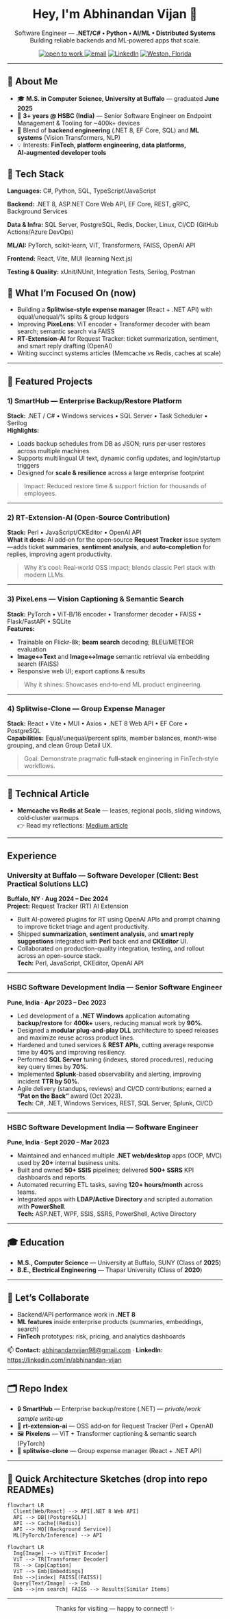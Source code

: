 <h1 align="center">Hey, I'm Abhinandan Vijan 👋</h1>
<p align="center">
  Software Engineer — <b>.NET/C# • Python • AI/ML • Distributed Systems</b><br/>
  Building reliable backends and ML‑powered apps that scale.
</p>

<p align="center">
  <a href="https://img.shields.io/badge/Open%20to%20Work-Yes-success"> <img alt="open to work" src="https://img.shields.io/badge/Open%20to%20Work-Yes-success"/> </a>
  <a href="mailto:<abhinandanvijan98@gmail.com>"><img alt="email" src="https://img.shields.io/badge/Email-Contact-informational"></a>
  <a href="https://linkedin.com/in/abhinandan-vijan"><img alt="LinkedIn" src="https://img.shields.io/badge/LinkedIn-Connect-blue"></a>
  <a href="#"><img alt="Weston, Florida" src="https://img.shields.io/badge/Location-USA-%23ff69b4"></a>
</p>

---

## 🚀 About Me
- 🎓 **M.S. in Computer Science, University at Buffalo** — graduated **June 2025**
- 🧰 **3+ years @ HSBC (India)** — Senior Software Engineer on Endpoint Management & Tooling for ~400k+ devices
- 🧠 Blend of **backend engineering** (.NET 8, EF Core, SQL) and **ML systems** (Vision Transformers, NLP)
- 💡 Interests: **FinTech, platform engineering, data platforms, AI‑augmented developer tools**

## 🔧 Tech Stack
**Languages:** C#, Python, SQL, TypeScript/JavaScript

**Backend:** .NET 8, ASP.NET Core Web API, EF Core, REST, gRPC, Background Services

**Data & Infra:** SQL Server, PostgreSQL, Redis, Docker, Linux, CI/CD (GitHub Actions/Azure DevOps)

**ML/AI:** PyTorch, scikit‑learn, ViT, Transformers, FAISS, OpenAI API

**Frontend:** React, Vite, MUI (learning Next.js)

**Testing & Quality:** xUnit/NUnit, Integration Tests, Serilog, Postman

## 🧭 What I’m Focused On (now)
- Building a **Splitwise‑style expense manager** (React + .NET API) with equal/unequal/% splits & group ledgers
- Improving **PixeLens**: ViT encoder + Transformer decoder with beam search; semantic search via FAISS
- **RT‑Extension‑AI** for Request Tracker: ticket summarization, sentiment, and smart reply drafting (OpenAI)
- Writing succinct systems articles (Memcache vs Redis, caches at scale)

---

## 🌟 Featured Projects

### 1) SmartHub — Enterprise Backup/Restore Platform  
**Stack:** .NET / C# • Windows services • SQL Server • Task Scheduler • Serilog  
**Highlights:**
- Loads backup schedules from DB as JSON; runs per‑user restores across multiple machines  
- Supports multilingual UI text, dynamic config updates, and login/startup triggers  
- Designed for **scale & resilience** across a large enterprise footprint

> Impact: Reduced restore time & support friction for thousands of employees.

---

### 2) RT‑Extension‑AI (Open‑Source Contribution)  
**Stack:** Perl • JavaScript/CKEditor • OpenAI API  
**What it does:** AI add‑on for the open‑source **Request Tracker** issue system—adds ticket **summaries**, **sentiment analysis**, and **auto‑completion** for replies, improving agent productivity.

> Why it’s cool: Real‑world OSS impact; blends classic Perl stack with modern LLMs.

---

### 3) PixeLens — Vision Captioning & Semantic Search  
**Stack:** PyTorch • ViT‑B/16 encoder • Transformer decoder • FAISS • Flask/FastAPI • SQLite  
**Features:**  
- Trainable on Flickr‑8k; **beam search** decoding; BLEU/METEOR evaluation  
- **Image↔Text** and **Image↔Image** semantic retrieval via embedding search (FAISS)  
- Responsive web UI; export captions & results

> Why it shines: Showcases end‑to‑end ML product engineering.

---

### 4) Splitwise‑Clone — Group Expense Manager  
**Stack:** React • Vite • MUI • Axios • .NET 8 Web API • EF Core • PostgreSQL  
**Capabilities:** Equal/unequal/percent splits, member balances, month‑wise grouping, and clean Group Detail UX.

> Goal: Demonstrate pragmatic **full‑stack** engineering in FinTech‑style workflows.

---

## 🧪 Technical Article
- **Memcache vs Redis at Scale** — leases, regional pools, sliding windows, cold‑cluster warmups  
  👉 Read my reflections: <a href="https://medium.com/@abhinandanvijan98/scaling-memcache-at-facebook-dc4e1b00e586">Medium article</a>

---

## Experience

### University at Buffalo — Software Developer (Client: Best Practical Solutions LLC)
**Buffalo, NY · Aug 2024 – Dec 2024**  
**Project:** Request Tracker (RT) AI Extension  
- Built AI-powered plugins for RT using OpenAI APIs and prompt chaining to improve ticket triage and agent productivity.  
- Shipped **summarization**, **sentiment analysis**, and **smart reply suggestions** integrated with **Perl** back end and **CKEditor** UI.  
- Collaborated on production-quality integration, testing, and rollout across an open-source stack.  
**Tech:** Perl, JavaScript, CKEditor, OpenAI API

---

### HSBC Software Development India — Senior Software Engineer
**Pune, India · Apr 2023 – Dec 2023**  
- Led development of a **.NET Windows** application automating **backup/restore** for **400k+** users, reducing manual work by **90%**.  
- Designed a **modular plug-and-play DLL** architecture to speed releases and maximize reuse across product lines.  
- Hardened and tuned services & **REST APIs**, cutting average response time by **40%** and improving resiliency.  
- Performed **SQL Server** tuning (indexes, stored procedures), reducing key query times by **70%**.  
- Implemented **Splunk**-based observability and alerting, improving incident **TTR by 50%**.  
- Agile delivery (standups, reviews) and CI/CD contributions; earned a **“Pat on the Back”** award (Oct 2023).  
**Tech:** C#, .NET, Windows Services, REST, SQL Server, Splunk, CI/CD

---

### HSBC Software Development India — Software Engineer
**Pune, India · Sept 2020 – Mar 2023**  
- Maintained and enhanced multiple **.NET web/desktop** apps (OOP, MVC) used by **20+** internal business units.  
- Built and owned **50+ SSIS** pipelines; delivered **500+ SSRS** KPI dashboards and reports.  
- Automated recurring ETL tasks, saving **120+ hours/month** across teams.  
- Integrated apps with **LDAP/Active Directory** and scripted automation with **PowerShell**.  
**Tech:** ASP.NET, WPF, SSIS, SSRS, PowerShell, Active Directory


---

## 🎓 Education
- **M.S., Computer Science** — University at Buffalo, SUNY (Class of **2025**)  
- **B.E., Electrical Engineering** — Thapar University (Class of **2020**)

---

## 🤝 Let’s Collaborate
- Backend/API performance work in **.NET 8**  
- **ML features** inside enterprise products (summaries, embeddings, search)  
- **FinTech** prototypes: risk, pricing, and analytics dashboards

📫 **Contact:** <abhinandanvijan98@gmail.com> · **LinkedIn:** <https://linkedin.com/in/abhinandan-vijan>

---

## 🗂️ Repo Index
- 🔒 **SmartHub** — Enterprise backup/restore (.NET) — _private/work sample write‑up_  
- 🧩 **rt-extension-ai** — OSS add‑on for Request Tracker (Perl + OpenAI)  
- 🖼️ **Pixelens** — ViT + Transformer captioning & semantic search (PyTorch)  
- 💸 **splitwise-clone** — Group expense manager (React + .NET API)

---

## 📌 Quick Architecture Sketches (drop into repo READMEs)
```mermaid
flowchart LR
  Client[Web/React] --> API[.NET 8 Web API]
  API --> DB[(PostgreSQL)]
  API --> Cache[(Redis)]
  API --> MQ[(Background Service)]
  ML[PyTorch/Inference] --> API
```

```mermaid
flowchart LR
  Img[Image] --> ViT[ViT Encoder]
  ViT --> TR[Transformer Decoder]
  TR --> Cap[Caption]
  ViT --> Emb[Embeddings]
  Emb -->|index| FAISS[(FAISS)]
  Query[Text/Image] --> Emb
  Emb -->|nn search| FAISS --> Results[Similar Items]
```


---

<p align="center">Thanks for visiting — happy to connect! ✨</p>

